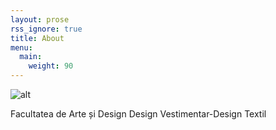 ```yaml
---
layout: prose
rss_ignore: true
title: About
menu:
  main:
    weight: 90
---
```


![alt](/poza.png?width=30)

Facultatea de Arte și Design
Design Vestimentar-Design Textil
